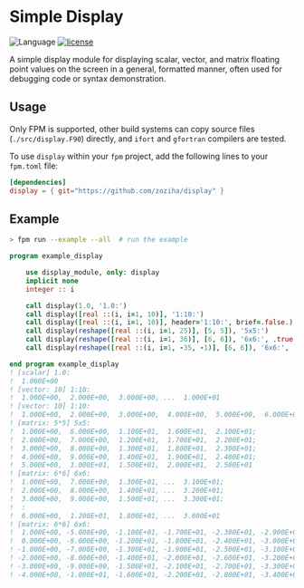 # Simple Display

![Language](https://img.shields.io/badge/-Fortran-734f96?logo=fortran&logoColor=white)
[![license](https://img.shields.io/badge/License-MIT-pink)](LICENSE)

A simple display module for displaying scalar, vector, and matrix floating point values
on the screen in a general, formatted manner, often used for debugging code or syntax demonstration.

## Usage

Only FPM is supported, other build systems can copy source files (`./src/display.F90`) directly,
and `ifort` and `gfortran` compilers are tested.

To use `display` within your `fpm` project, add the following lines to your `fpm.toml` file:

```toml
[dependencies]
display = { git="https://github.com/zoziha/display" }
```

## Example

```sh
> fpm run --example --all  # run the example
```

```fortran
program example_display

    use display_module, only: display
    implicit none
    integer :: i

    call display(1.0, '1.0:')
    call display([real ::(i, i=1, 10)], '1:10:')
    call display([real ::(i, i=1, 10)], header='1:10:', brief=.false.)
    call display(reshape([real ::(i, i=1, 25)], [5, 5]), '5x5:')
    call display(reshape([real ::(i, i=1, 36)], [6, 6]), '6x6:', .true.)
    call display(reshape([real ::(i, i=1, -35, -1)], [6, 6]), '6x6:', .false.)

end program example_display
! [scalar] 1.0:
!  1.000E+00
! [vector: 10] 1:10:
!  1.000E+00,  2.000E+00,  3.000E+00, ...  1.000E+01
! [vector: 10] 1:10:
!  1.000E+00,  2.000E+00,  3.000E+00,  4.000E+00,  5.000E+00,  6.000E+00,  7.000E+00,  8.000E+00,  9.000E+00,  1.000E+01
! [matrix: 5*5] 5x5:
!  1.000E+00,  6.000E+00,  1.100E+01,  1.600E+01,  2.100E+01;
!  2.000E+00,  7.000E+00,  1.200E+01,  1.700E+01,  2.200E+01;
!  3.000E+00,  8.000E+00,  1.300E+01,  1.800E+01,  2.300E+01;
!  4.000E+00,  9.000E+00,  1.400E+01,  1.900E+01,  2.400E+01;
!  5.000E+00,  1.000E+01,  1.500E+01,  2.000E+01,  2.500E+01
! [matrix: 6*6] 6x6:
!  1.000E+00,  7.000E+00,  1.300E+01, ...  3.100E+01;
!  2.000E+00,  8.000E+00,  1.400E+01, ...  3.200E+01;
!  3.000E+00,  9.000E+00,  1.500E+01, ...  3.300E+01;
!  :
!  6.000E+00,  1.200E+01,  1.800E+01, ...  3.600E+01
! [matrix: 6*6] 6x6:
!  1.000E+00, -5.000E+00, -1.100E+01, -1.700E+01, -2.300E+01, -2.900E+01;
!  0.000E+00, -6.000E+00, -1.200E+01, -1.800E+01, -2.400E+01, -3.000E+01;
! -1.000E+00, -7.000E+00, -1.300E+01, -1.900E+01, -2.500E+01, -3.100E+01;
! -2.000E+00, -8.000E+00, -1.400E+01, -2.000E+01, -2.600E+01, -3.200E+01;
! -3.000E+00, -9.000E+00, -1.500E+01, -2.100E+01, -2.700E+01, -3.300E+01;
! -4.000E+00, -1.000E+01, -1.600E+01, -2.200E+01, -2.800E+01, -3.400E+01
```
